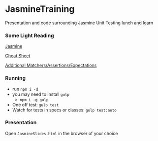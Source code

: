 # JasmineTraining
Presentation and code surrounding Jasmine Unit Testing lunch and learn

### Some Light Reading

[Jasmine](http://jasmine.github.io/2.3/introduction.html)

[Cheat Sheet](http://www.cheatography.com/citguy/cheat-sheets/jasmine-js-testing/)

[Additional Matchers/Assertions/Expectations](https://github.com/JamieMason/Jasmine-Matchers)


### Running

- run `npm i -d`
- you may need to install `gulp`
  - `npm i -g gulp`
- One off test: `gulp test`
- Watch for tests in specs or classes: `gulp test:auto`

### Presentation

Open `JasmineSlides.html` in the browser of your choice